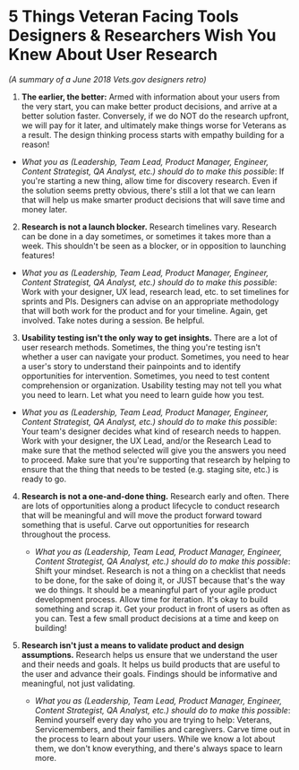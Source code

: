 # 5 Things Veteran Facing Tools Designers & Researchers Wish You Knew About User Research
*(A summary of a June 2018 Vets.gov designers retro)*

1. **The earlier, the better:** Armed with information about your users from the very start, you can make better product decisions, and arrive at a better solution faster. Conversely, if we do NOT do the research upfront, we will pay for it later, and ultimately make things worse for Veterans as a result. The design thinking process starts with empathy building for a reason! 
  - *What you as (Leadership, Team Lead, Product Manager, Engineer, Content Strategist, QA Analyst, etc.) should do to make this possible*: If you're starting a new thing, allow time for discovery research. Even if the solution seems pretty obvious, there's still a lot that we can learn that will help us make smarter product decisions that will save time and money later. 

2. **Research is not a launch blocker.** Research timelines vary. Research can be done in a day sometimes, or sometimes it takes more than a week. This shouldn't be seen as a blocker, or in opposition to launching features!
  - *What you as (Leadership, Team Lead, Product Manager, Engineer, Content Strategist, QA Analyst, etc.) should do to make this possible*: Work with your designer, UX lead, research lead, etc. to set timelines for sprints and PIs. Designers can advise on an appropriate methodology that will both work for the product and for your timeline. Again, get involved. Take notes during a session. Be helpful. 
  
 3. **Usability testing isn't the only way to get insights.** There are a lot of user research methods. Sometimes, the thing you're testing isn't whether a user can navigate your product. Sometimes, you need to hear a user's story to understand their painpoints and to identify opportunities for intervention. Sometimes, you need to test content comprehension or organization. Usability testing may not tell you what you need to learn. Let what you need to learn guide how you test. 
   - *What you as (Leadership, Team Lead, Product Manager, Engineer, Content Strategist, QA Analyst, etc.) should do to make this possible*: Your team's designer decides what kind of research needs to happen. Work with your designer, the UX Lead, and/or the Research Lead to make sure that the method selected will give you the answers you need to proceed. Make sure that you're supporting that research by helping to ensure that the thing that needs to be tested (e.g. staging site, etc.) is ready to go. 
   
4. **Research is not a one-and-done thing.** Research early and often. There are lots of opportunities along a product lifecycle to conduct research that will be meaningful and will move the product forward toward something that is useful. Carve out opportunities for research throughout the process. 
   - *What you as (Leadership, Team Lead, Product Manager, Engineer, Content Strategist, QA Analyst, etc.) should do to make this possible*: Shift your mindset. Research is not a thing on a checklist that needs to be done, for the sake of doing it, or JUST because that's the way we do things. It should be a meaningful part of your agile product development process. Allow time for iteration. It's okay to build something and scrap it. Get your product in front of users as often as you can. Test a few small product decisions at a time and keep on building!
   
5. **Research isn't just a means to validate product and design assumptions.** Research helps us ensure that we understand the user and their needs and goals. It helps us build products that are useful to the user and advance their goals. Findings should be informative and meaningful, not just validating.
   - *What you as (Leadership, Team Lead, Product Manager, Engineer, Content Strategist, QA Analyst, etc.) should do to make this possible*: Remind yourself every day who you are trying to help: Veterans, Servicemembers, and their families and caregivers. Carve time out in the process to learn about your users. While we know a lot about them, we don't know everything, and there's always space to learn more. 
